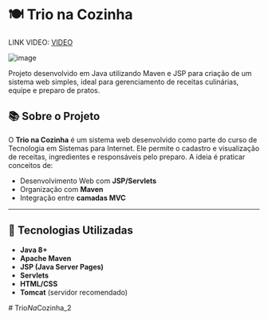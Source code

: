 ﻿# 🍽️ Trio na Cozinha
LINK VIDEO: [VIDEO](https://youtu.be/dwf4yW6FpEE?si=5MMpmOxKsjAhYKvg)

![image](https://github.com/user-attachments/assets/71018471-c50c-4f96-93a7-90336e06041c)

Projeto desenvolvido em Java utilizando Maven e JSP para criação de um sistema web simples, ideal para gerenciamento de receitas culinárias, equipe e preparo de pratos.  

## 📚 Sobre o Projeto

O **Trio na Cozinha** é um sistema web desenvolvido como parte do curso de Tecnologia em Sistemas para Internet. Ele permite o cadastro e visualização de receitas, ingredientes e responsáveis pelo preparo. A ideia é praticar conceitos de:

- Desenvolvimento Web com **JSP/Servlets**
- Organização com **Maven**
- Integração entre **camadas MVC**

---

## 🧰 Tecnologias Utilizadas

- **Java 8+**
- **Apache Maven**
- **JSP (Java Server Pages)**
- **Servlets**
- **HTML/CSS**
- **Tomcat** (servidor recomendado)


#   T r i o _ N a _ C o z i n h a _ 2  
 
